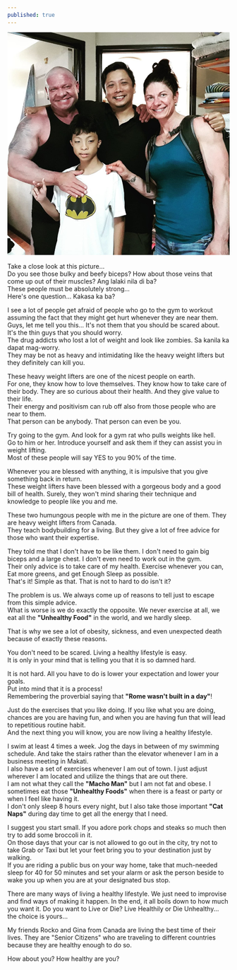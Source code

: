 ```yaml
---
published: true
---
```

![Workout](/images/Buff.jpg)

Take a close look at this picture...   
Do you see those bulky and beefy biceps?  How about those veins that come up out of their muscles? Ang lalaki nila di ba?   
These people must be absolutely strong...   
Here's one question... Kakasa ka ba?

I see a lot of people get afraid of people who go to the gym to workout assuming the fact that they might get hurt whenever they are near them.   
Guys, let me tell you this... It's not them that you should be scared about. It's the thin guys that you should worry.   
The drug addicts who lost a lot of weight and look like zombies. Sa kanila ka dapat mag-worry.   
They may be not as heavy and intimidating like the heavy weight lifters but they definitely can kill you.

These heavy weight lifters are one of the nicest people on earth.   
For one, they know how to love themselves. They know how to take care of their body. They are so curious about their health. And they give value to their life.   
Their energy and positivism can rub off also from those people who are near to them.   
That person can be anybody. That person can even be you.

Try going to the gym. And look for a gym rat who pulls weights like hell.   
Go to him or her. Introduce yourself and ask them if they can assist you in weight lifting.   
Most of these people will say YES to you 90% of the time.

Whenever you are blessed with anything, it is impulsive that you give something back in return.   
These weight lifters have been blessed with a gorgeous body and a good bill of health. 
Surely, they won't mind sharing their technique and knowledge to people like you and me.

These two humungous people with me in the picture are one of them. 
They are heavy weight lifters from Canada.   
They teach bodybuilding for a living. But they give a lot of free advice for those who want their expertise.

They told me that I don't have to be like them. I don't need to gain big biceps and a large chest. I don't even need to work out in the gym.   
Their only advice is to take care of my health. Exercise whenever you can, Eat more greens, and get Enough Sleep as possible.   
That's it! Simple as that. That is not to hard to do isn't it?

The problem is us. We always come up of reasons to tell just to escape from this simple advice.   
What is worse is we do exactly the opposite.
We never exercise at all, we eat all the **"Unhealthy Food"** in the world, and we hardly sleep.

That is why we see a lot of obesity, sickness, and even unexpected death because of exactly these reasons. 

You don't need to be scared. Living a healthy lifestyle is easy.   
It is only in your mind that is telling you that it is so damned hard.

It is not hard. All you have to do is lower your expectation and lower your goals.   
Put into mind that it is a process!   
Remembering the proverbial saying that **"Rome wasn't built in a day"**! 

Just do the exercises that you like doing. If you like what you are doing, chances are you are having fun, and when you are having fun that will lead to repetitious routine habit.   
And the next thing you will know, you are now living a healthy lifestyle.

I swim at least 4 times a week. Jog the days in between of my swimming schedule. And take the stairs rather than the elevator whenever I am in a business meeting in Makati.   
I also have a set of exercises whenever I am out of town.
I just adjust wherever I am located and utilize the things that are out there.   
I am not what they call the **"Macho Man"** but I am not fat and obese. I sometimes eat those **"Unhealthy Foods"** when there is a feast or party or when I feel like having it.   
I don't only sleep 8 hours every night, but I also take those important **"Cat Naps"** during day time to get all the energy that I need.

I suggest you start small. If you adore pork chops and steaks so much then try to add some broccoli in it.   
On those days that your car is not allowed to go out in the city, try not to take Grab or Taxi but let your feet bring you to your destination just by walking.   
If you are riding a public bus on your way home, take that much-needed sleep for 40 for 50 minutes and set your alarm or ask the person beside to wake you up when you are at your designated bus stop. 

There are many ways of living a healthy lifestyle. We just need to improvise and find ways of making it happen.
In the end, it all boils down to how much you want it.
Do you want to Live or Die? Live Healthily or Die Unhealthy... the choice is yours...

My friends Rocko and Gina from Canada are living the best time of their lives. They are "Senior Citizens" who are traveling to different countries because they are healthy enough to do so.

How about you? How healthy are you? 



